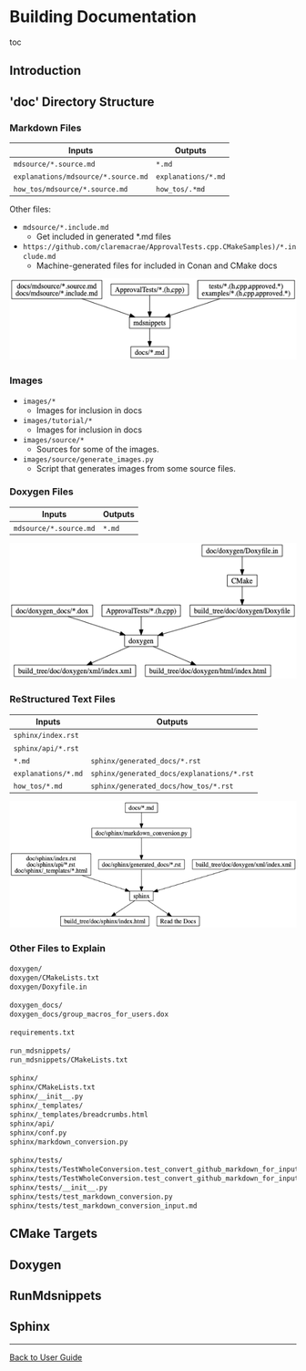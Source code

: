 <a id="top"></a>

# Building Documentation

toc

## Introduction

## 'doc' Directory Structure

### Markdown Files

| Inputs                              | Outputs             |
| ----------------------------------- | ------------------- |
| `mdsource/*.source.md`              | `*.md`              |
| `explanations/mdsource/*.source.md` | `explanations/*.md` |
| `how_tos/mdsource/*.source.md`      | `how_tos/.*md`      |

Other files:

* `mdsource/*.include.md`
  * Get included in generated *.md files
* `https://github.com/claremacrae/ApprovalTests.cpp.CMakeSamples)/*.include.md`
  * Machine-generated files for included in Conan and CMake docs

![Markdown Files](/doc/images/mdsnippets_flow.png?raw=true)

### Images

* `images/*`
  * Images for inclusion in docs
* `images/tutorial/*`
  * Images for inclusion in docs
* `images/source/*`
  * Sources for some of the images.
* `images/source/generate_images.py`
  * Script that generates images from some source files.

### Doxygen Files

| Inputs                 | Outputs |
| ---------------------- | ------- |
| `mdsource/*.source.md` | `*.md`  |

![Doxygen Files](/doc/images/doxygen_flow.png?raw=true)


### ReStructured Text Files

| Inputs              | Outputs                                    |
| ------------------- | ------------------------------------------ |
| `sphinx/index.rst`  |                                            |
| `sphinx/api/*.rst`  |                                            |
| `*.md`              | `sphinx/generated_docs/*.rst`              |
| `explanations/*.md` | `sphinx/generated_docs/explanations/*.rst` |
| `how_tos/*.md`      | `sphinx/generated_docs/how_tos/*.rst`      |

![Sphinx Files](/doc/images/sphinx_flow.png?raw=true)

### Other Files to Explain

<!-- List created with tree -f -F -i doc | pbcopy -->


```text
doxygen/
doxygen/CMakeLists.txt
doxygen/Doxyfile.in

doxygen_docs/
doxygen_docs/group_macros_for_users.dox

requirements.txt

run_mdsnippets/
run_mdsnippets/CMakeLists.txt

sphinx/
sphinx/CMakeLists.txt
sphinx/__init__.py
sphinx/_templates/
sphinx/_templates/breadcrumbs.html
sphinx/api/
sphinx/conf.py
sphinx/markdown_conversion.py

sphinx/tests/
sphinx/tests/TestWholeConversion.test_convert_github_markdown_for_input_to_pandoc_in_root_docdir.approved.md
sphinx/tests/TestWholeConversion.test_convert_github_markdown_for_input_to_pandoc_in_root_docdir.approved.rst
sphinx/tests/__init__.py
sphinx/tests/test_markdown_conversion.py
sphinx/tests/test_markdown_conversion_input.md

```


## CMake Targets

## Doxygen

## RunMdsnippets

## Sphinx



---

[Back to User Guide](/doc/README.md#top)
